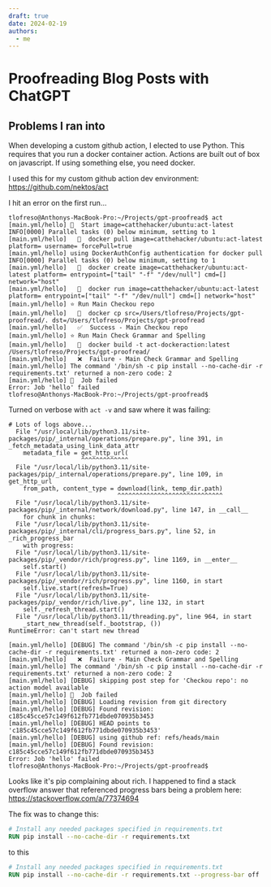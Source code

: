 ```yaml
---
draft: true
date: 2024-02-19
authors:
  - me
---
```


# Proofreading Blog Posts with ChatGPT

## Problems I ran into
When developing a custom github action, I elected to use Python. This requires that you run a docker container action. Actions are built out of box on javascript. If using something else, you need docker.

I used this for my custom github action dev environment: https://github.com/nektos/act

I hit an error on the first run...

```logs
tlofreso@Anthonys-MacBook-Pro:~/Projects/gpt-proofread$ act
[main.yml/hello] 🚀  Start image=catthehacker/ubuntu:act-latest
INFO[0000] Parallel tasks (0) below minimum, setting to 1 
[main.yml/hello]   🐳  docker pull image=catthehacker/ubuntu:act-latest platform= username= forcePull=true
[main.yml/hello] using DockerAuthConfig authentication for docker pull
INFO[0000] Parallel tasks (0) below minimum, setting to 1 
[main.yml/hello]   🐳  docker create image=catthehacker/ubuntu:act-latest platform= entrypoint=["tail" "-f" "/dev/null"] cmd=[] network="host"
[main.yml/hello]   🐳  docker run image=catthehacker/ubuntu:act-latest platform= entrypoint=["tail" "-f" "/dev/null"] cmd=[] network="host"
[main.yml/hello] ⭐ Run Main Checkou repo
[main.yml/hello]   🐳  docker cp src=/Users/tlofreso/Projects/gpt-proofread/. dst=/Users/tlofreso/Projects/gpt-proofread
[main.yml/hello]   ✅  Success - Main Checkou repo
[main.yml/hello] ⭐ Run Main Check Grammar and Spelling
[main.yml/hello]   🐳  docker build -t act-dockeraction:latest /Users/tlofreso/Projects/gpt-proofread/
[main.yml/hello]   ❌  Failure - Main Check Grammar and Spelling
[main.yml/hello] The command '/bin/sh -c pip install --no-cache-dir -r requirements.txt' returned a non-zero code: 2
[main.yml/hello] 🏁  Job failed
Error: Job 'hello' failed
tlofreso@Anthonys-MacBook-Pro:~/Projects/gpt-proofread$ 
```


Turned on verbose with `act -v` and saw where it was failing:

```logs
# Lots of logs above...
  File "/usr/local/lib/python3.11/site-packages/pip/_internal/operations/prepare.py", line 391, in _fetch_metadata_using_link_data_attr
    metadata_file = get_http_url(
                    ^^^^^^^^^^^^^
  File "/usr/local/lib/python3.11/site-packages/pip/_internal/operations/prepare.py", line 109, in get_http_url
    from_path, content_type = download(link, temp_dir.path)
                              ^^^^^^^^^^^^^^^^^^^^^^^^^^^^^
  File "/usr/local/lib/python3.11/site-packages/pip/_internal/network/download.py", line 147, in __call__
    for chunk in chunks:
  File "/usr/local/lib/python3.11/site-packages/pip/_internal/cli/progress_bars.py", line 52, in _rich_progress_bar
    with progress:
  File "/usr/local/lib/python3.11/site-packages/pip/_vendor/rich/progress.py", line 1169, in __enter__
    self.start()
  File "/usr/local/lib/python3.11/site-packages/pip/_vendor/rich/progress.py", line 1160, in start
    self.live.start(refresh=True)
  File "/usr/local/lib/python3.11/site-packages/pip/_vendor/rich/live.py", line 132, in start
    self._refresh_thread.start()
  File "/usr/local/lib/python3.11/threading.py", line 964, in start
    _start_new_thread(self._bootstrap, ())
RuntimeError: can't start new thread

[main.yml/hello] [DEBUG] The command '/bin/sh -c pip install --no-cache-dir -r requirements.txt' returned a non-zero code: 2
[main.yml/hello]   ❌  Failure - Main Check Grammar and Spelling
[main.yml/hello] The command '/bin/sh -c pip install --no-cache-dir -r requirements.txt' returned a non-zero code: 2
[main.yml/hello] [DEBUG] skipping post step for 'Checkou repo': no action model available
[main.yml/hello] 🏁  Job failed
[main.yml/hello] [DEBUG] Loading revision from git directory
[main.yml/hello] [DEBUG] Found revision: c185c45cce57c149f612fb771dbde070935b3453
[main.yml/hello] [DEBUG] HEAD points to 'c185c45cce57c149f612fb771dbde070935b3453'
[main.yml/hello] [DEBUG] using github ref: refs/heads/main
[main.yml/hello] [DEBUG] Found revision: c185c45cce57c149f612fb771dbde070935b3453
Error: Job 'hello' failed
tlofreso@Anthonys-MacBook-Pro:~/Projects/gpt-proofread$
```

Looks like it's pip complaining about rich. I happened to find a stack overflow answer that referenced progress bars being a problem here: https://stackoverflow.com/a/77374694


The fix was to change this:
```dockerfile
# Install any needed packages specified in requirements.txt
RUN pip install --no-cache-dir -r requirements.txt
```

to this
```dockerfile
# Install any needed packages specified in requirements.txt
RUN pip install --no-cache-dir -r requirements.txt --progress-bar off
```